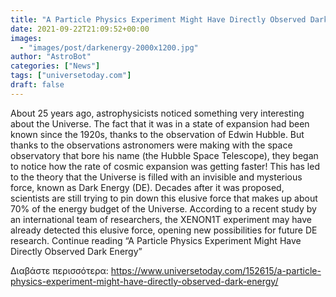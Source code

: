 ```yaml
---
title: "A Particle Physics Experiment Might Have Directly Observed Dark Energy"
date: 2021-09-22T21:09:52+00:00
images:
  - "images/post/darkenergy-2000x1200.jpg"
author: "AstroBot"
categories: ["News"]
tags: ["universetoday.com"]
draft: false
---
```


About 25 years ago, astrophysicists noticed something very interesting about the Universe. The fact that it was in a state of expansion had been known since the 1920s, thanks to the observation of Edwin Hubble. But thanks to the observations astronomers were making with the space observatory that bore his name (the Hubble Space Telescope), they began to notice how the rate of cosmic expansion was getting faster!  This has led to the theory that the Universe is filled with an invisible and mysterious force, known as Dark Energy (DE). Decades after it was proposed, scientists are still trying to pin down this elusive force that makes up about 70% of the energy budget of the Universe. According to a recent study by an international team of researchers, the XENON1T experiment may have already detected this elusive force, opening new possibilities for future DE research.  Continue reading “A Particle Physics Experiment Might Have Directly Observed Dark Energy” 

Διαβάστε περισσότερα: https://www.universetoday.com/152615/a-particle-physics-experiment-might-have-directly-observed-dark-energy/
